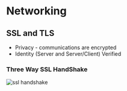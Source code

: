 # Networking

## SSL and TLS

- Privacy - communications are encrypted
- Identity (Server and Server/Client) Verified


### Three Way SSL HandShake

![ssl handshake](https://cheapsslsecurity.com/blog/wp-content/uploads/2017/10/ssl-tls-handshake-process-1024x670.png)
